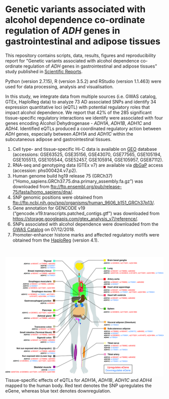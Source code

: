 # Genetic variants associated with alcohol dependence co-ordinate regulation of *ADH* genes in gastrointestinal and adipose tissues

This repository contains scripts, data, results, figures and reproducibility report for "Genetic variants associated with alcohol dependence co-ordinate regulation of *ADH* genes in gastrointestinal and adipose tissues" study published in [Scientific Reports](https://www.nature.com/articles/s41598-020-66048-z).  

Python (version 2.7.15), R (version 3.5.2) and RStudio (version 1.1.463) were used for data processing, analysis and visualisation.  

In this study, we integrate data from multiple sources (i.e. GWAS catalog, GTEx, HaploReg data) to analyze 73 AD associated SNPs and identify 34 expression quantitative loci (eQTL) with potential regulatory roles that impact alcohol dependence. We report that 42% of the 285 significant tissue-specific regulatory interactions we identify were associated with four genes encoding Alcohol Dehydrogenase - *ADH1A*, *ADH1B*, *ADH1C* and *ADH4*. Identified eQTLs produced a coordinated regulatory action between *ADH* genes, especially between *ADH1A* and *ADH1C* within the subcutaneous adipose and gastrointestinal tissues.  

1. Cell type- and tissue-specific Hi-C data is available on [GEO](https://www.ncbi.nlm.nih.gov/geo/) database (accessions: GSE63525, GSE35156, GSE43070, GSE77565, GSE105194, GSE105513, GSE105544, GSE52457, GSE105914, GSE105957, GSE87112).  
2. RNA-seq and genotyping data (GTEx v7) are available via [dbGaP](https://www.ncbi.nlm.nih.gov/gap/) access (accession: phs000424.v7.p2).  
3. Human genome build hg19 release 75 (GRCh37) (“Homo_sapiens.GRCh37.75.dna.primary_assembly.fa.gz”) was downloaded from ftp://ftp.ensembl.org/pub/release-75/fasta/homo_sapiens/dna/.  
4. SNP genomic positions were obtained from ftp://ftp.ncbi.nih.gov/snp/organisms/human_9606_b151_GRCh37p13/.  
5. Gene annotation for GENCODE v19 (“gencode.v19.transcripts.patched_contigs.gtf”) was downloaded from https://storage.googleapis.com/gtex_analysis_v7/reference/.  
6. SNPs associated with alcohol dependence were downloaded from the [GWAS Catalog](www.ebi.ac.uk/gwas/) on 07/12/2018.  
7. Promoter-enhancer histone marks and affected regulatory motifs were obtained from the [HaploReg](https://pubs.broadinstitute.org/mammals/haploreg/haploreg.php) (version 4.1).  

<p>&nbsp;</p>

![*ALDH2* eQTLs associated with bipolar disorder, schizophrenia and cognition are involved in brain-specific trans-interchromosomal upregulatory interactions](figures/figure_1.jpg)
Tissue-specific effects of eQTLs for *ADH1A*, *ADH1B*, *ADH1C* and *ADH4* mapped to the human body.
Red text denotes the SNP upregulates the eGene, whereas blue text denotes downregulation.
